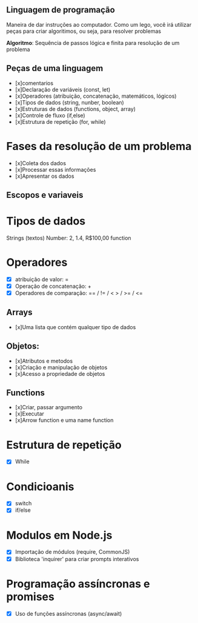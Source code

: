 ## Linguagem de programação

Maneira de dar instruções ao computador.
Como um lego, você irá utilizar peças para criar algoritimos, ou seja, para resolver problemas 

**Algoritmo**: Sequência de passos lógica e finita para resolução de um problema

## Peças de uma linguagem
- [x]comentarios
- [x]Declaração de variáveis (const, let)
- [x]Operadores (atribuição, concatenação, matemáticos, lógicos)
- [x]Tipos de dados (string, nunber, boolean)
- [x]Estruturas de dados (functions, object, array)
- [x]Controle de fluxo (if,else)
- [x]Estrutura de repetição (for, while)

# Fases da resolução de um problema 
- [x]Coleta dos dados
- [x]Processar essas informações
- [x]Apresentar os dados

## Escopos e variaveis

# Tipos de dados

Strings (textos)
Number: 2, 1.4, R$100,00
function

# Operadores
- [x] atribuição de valor: =
- [x] Operação de concatenação: +
- [x] Operadores de comparação: == / != / < > / >= / <= 

## Arrays 
- [x]Uma lista que contém qualquer tipo de dados

## Objetos:
- [x]Atributos e metodos
- [x]Criação e manipulação de objetos
- [x]Acesso a propriedade de objetos

## Functions
- [x]Criar, passar argumento 
- [x]Executar 
- [x]Arrow function e uma name function

# Estrutura de repetição
- [x] While

# Condicioanis 
- [x] switch
- [x] if/else

# Modulos em Node.js
- [x] Importação de módulos (require, CommonJS)
- [x] Biblioteca 'inquirer' para criar prompts interativos

# Programação assíncronas e promises
- [x] Uso de funções assíncronas (async/await)